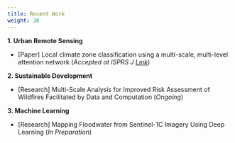 ```yaml
---
title: Recent Work
weight: 30
---
```


**1. Urban Remote Sensing**
* [Paper] Local climate zone classification using a multi-scale, multi-level attention network (*Accepted at ISPRS J [Link](https://www.sciencedirect.com/science/article/pii/S0924271621002537)*)

**2. Sustainable Development** 
* [Research] Multi-Scale Analysis for Improved Risk Assessment of Wildfires Facilitated by Data and Computation (*Ongoing*)

**3. Machine Learning**
* [Research] Mapping Floodwater from Sentinel-1C Imagery Using Deep Learning (*In Preparation*)
